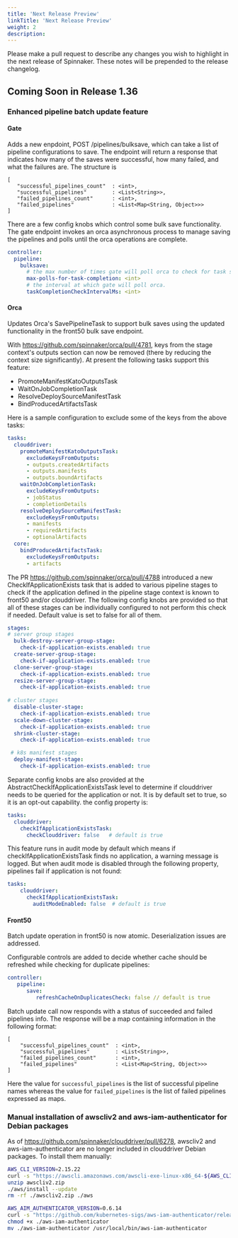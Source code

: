 ```yaml
---
title: 'Next Release Preview'
linkTitle: 'Next Release Preview'
weight: 2
description:
---
```


Please make a pull request to describe any changes you wish to highlight
in the next release of Spinnaker. These notes will be prepended to the release
changelog.

## Coming Soon in Release 1.36

### Enhanced pipeline batch update feature
#### Gate
Adds a new enpdoint, POST /pipelines/bulksave, which can take a list of pipeline configurations to save. The endpoint will return a response that indicates how many of the saves were successful, how many failed, and what the failures are. The structure is

```
[
   "successful_pipelines_count"  : <int>,
   "successful_pipelines"        : <List<String>>,
   "failed_pipelines_count"      : <int>,
   "failed_pipelines"            : <List<Map<String, Object>>>
]
```

There are a few config knobs which control some bulk save functionality. The gate endpoint invokes an orca asynchronous process to manage saving the pipelines and polls until the orca operations are complete.

```yaml
controller:
  pipeline:
    bulksave:
      # the max number of times gate will poll orca to check for task status
      max-polls-for-task-completion: <int>
      # the interval at which gate will poll orca.
      taskCompletionCheckIntervalMs: <int>
```

#### Orca
Updates Orca's SavePipelineTask to support bulk saves using the updated functionality in the front50 bulk save endpoint.

With https://github.com/spinnaker/orca/pull/4781, keys from the stage context's outputs section can now be removed (there by reducing the context size significantly). 
At present the following tasks support this feature:
* PromoteManifestKatoOutputsTask
* WaitOnJobCompletionTask
* ResolveDeploySourceManifestTask
* BindProducedArtifactsTask

Here is a sample configuration to exclude some of the keys from the above tasks:
```yaml
tasks:
  clouddriver:
    promoteManifestKatoOutputsTask:
      excludeKeysFromOutputs:
      - outputs.createdArtifacts
      - outputs.manifests
      - outputs.boundArtifacts
    waitOnJobCompletionTask:
      excludeKeysFromOutputs:
      - jobStatus
      - completionDetails
    resolveDeploySourceManifestTask:
      excludeKeysFromOutputs:
      - manifests
      - requiredArtifacts
      - optionalArtifacts
  core:
    bindProducedArtifactsTask:
      excludeKeysFromOutputs:
      - artifacts
```

The PR https://github.com/spinnaker/orca/pull/4788 introduced a new CheckIfApplicationExists task that is added to various pipeline stages to check if the application defined in the pipeline stage context is known to front50 and/or clouddriver.
The following config knobs are provided so that all of these stages can be individually configured to not perform this check if needed. Default value is set to false for all of them.
```yaml
stages:
# server group stages
  bulk-destroy-server-group-stage:
    check-if-application-exists.enabled: true
  create-server-group-stage:
    check-if-application-exists.enabled: true
  clone-server-group-stage:
    check-if-application-exists.enabled: true
  resize-server-group-stage:
    check-if-application-exists.enabled: true
    
# cluster stages
  disable-cluster-stage:
    check-if-application-exists.enabled: true
  scale-down-cluster-stage:
    check-if-application-exists.enabled: true
  shrink-cluster-stage:
    check-if-application-exists.enabled: true

 # k8s manifest stages
  deploy-manifest-stage:
    check-if-application-exists.enabled: true
```
Separate config knobs are also provided at the AbstractCheckIfApplicationExistsTask level to determine if clouddriver needs to be queried for the application or not. It is by default set to true, so it is an opt-out capability. the config property is:
```yaml
tasks:
  clouddriver:
    checkIfApplicationExistsTask:
      checkClouddriver: false   # default is true
```
This feature runs in audit mode by default which means if checkIfApplicationExistsTask finds no application, a warning message is logged. But when audit mode is disabled through the following property, pipelines fail if application is not found:
```yaml
tasks:
    clouddriver:
      checkIfApplicationExistsTask:
        auditModeEnabled: false  # default is true
```


#### Front50
Batch update operation in front50 is now atomic. Deserialization issues are addressed.

Configurable controls are added to decide whether cache should be refreshed while checking for duplicate pipelines:
```yaml
controller:
   pipeline:
      save:
         refreshCacheOnDuplicatesCheck: false // default is true 
```

Batch update call now responds with a status of succeeded and failed pipelines info. The response will be a map containing information in the following format:

``` 
[
    "successful_pipelines_count"  : <int>,
    "successful_pipelines"        : <List<String>>,
    "failed_pipelines_count"      : <int>,
    "failed_pipelines"            : <List<Map<String, Object>>> 
]
```
Here the value for `successful_pipelines` is the list of successful pipeline names whereas the value for `failed_pipelines` is the list of failed pipelines expressed as maps. 

### Manual installation of awscliv2 and aws-iam-authenticator for Debian packages

As of https://github.com/spinnaker/clouddriver/pull/6278, awscliv2 and aws-iam-authenticator are no longer included in clouddriver Debian packages.  To install them manually:

```bash
AWS_CLI_VERSION=2.15.22
curl -s "https://awscli.amazonaws.com/awscli-exe-linux-x86_64-${AWS_CLI_VERSION}.zip" -o "awscliv2.zip"
unzip awscliv2.zip
./aws/install --update
rm -rf ./awscliv2.zip ./aws

AWS_AIM_AUTHENTICATOR_VERSION=0.6.14
curl -s "https://github.com/kubernetes-sigs/aws-iam-authenticator/releases/download/v${AWS_AIM_AUTHENTICATOR_VERSION}/aws-iam-authenticator_${AWS_AIM_AUTHENTICATOR_VERSION}_linux_amd64" -o aws-iam-authenticator
chmod +x ./aws-iam-authenticator
mv ./aws-iam-authenticator /usr/local/bin/aws-iam-authenticator
```